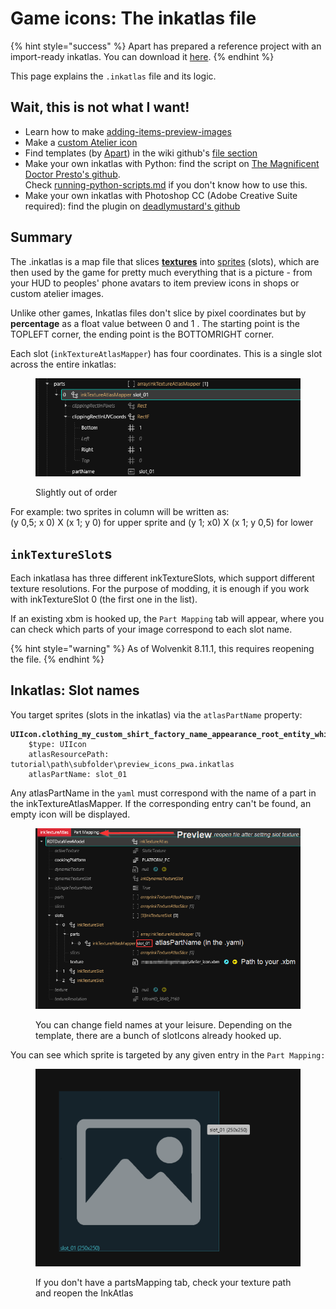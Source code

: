 # Game icons: The inkatlas file

{% hint style="success" %}
Apart has prepared a reference project with an import-ready inkatlas. You can download it [here](https://mega.nz/file/vUUDEQxS#w66XKJ7acIsnXuJcOBEwPPDcm4GFtSa06MzZccAaX8Y).
{% endhint %}

This page explains the `.inkatlas` file and its logic.

## Wait, this is not what I want!

* Learn how to make [adding-items-preview-images](../modding-guides/custom-icons-and-ui/adding-items-preview-images/ "mention")&#x20;
* Make a [custom Atelier icon](../modding-guides/everything-else/adding-items-atelier-integration.md#generating-an-icon)
* Find templates (by [Apart](https://app.gitbook.com/u/M4VsHKJyn3PakV5tOmAF87H61wh2 "mention")) in the wiki github's [file section](https://github.com/CDPR-Modding-Documentation/Cyberpunk-Modding-Docs/tree/main/\_resources\_and\_assets/icons)
* Make your own inkatlas with Python: find the script on [The Magnificent Doctor Presto's github](https://github.com/DoctorPresto/Cyberpunk-Helper-Scripts/blob/main/generate\_inkatlas.py). \
  Check [running-python-scripts.md](../modding-guides/everything-else/running-python-scripts.md "mention") if you don't know how to use this.
* Make your own inkatlas with Photoshop CC (Adobe Creative Suite required): find the plugin on [deadlymustard's github](https://github.com/deadlymustard/inkatlas-utils)

## Summary

The .inkatlas is a map file that slices [**textures**](../materials/textures.md) into [sprites](https://stackoverflow.com/a/34575810) (slots), which are then used by the game for pretty much everything that is a picture - from your HUD to peoples' phone avatars to item preview icons in shops or custom atelier images.&#x20;

Unlike other games, Inkatlas files don't slice by pixel coordinates but by **percentage** as a float value between 0 and 1 . The starting point is the TOPLEFT corner, the ending point is the BOTTOMRIGHT corner.&#x20;

Each slot (`inkTextureAtlasMapper`) has four coordinates. This is a single slot across the entire inkatlas:

<figure><img src="../../.gitbook/assets/inkatlas_coordinates.png" alt=""><figcaption><p>Slightly out of order</p></figcaption></figure>

For example: two sprites in column will be written as:\
(y 0,5; x 0) X (x 1; y 0) for upper sprite and (y 1; x0) X (x 1; y 0,5) for lower

## `inkTextureSlot`s

Each inkatlasa has three different inkTextureSlots, which support different texture resolutions. For the purpose of modding, it is enough if you work with inkTextureSlot 0 (the first one in the list).

If an existing xbm is hooked up, the `Part Mapping` tab will appear, where you can check which parts of your image correspond to each slot name.

{% hint style="warning" %}
As of Wolvenkit 8.11.1, this requires reopening the file.
{% endhint %}

## Inkatlas: Slot names

You target sprites (slots in the inkatlas) via the `atlasPartName` property:&#x20;

<pre class="language-yaml"><code class="lang-yaml"><strong>UIIcon.clothing_my_custom_shirt_factory_name_appearance_root_entity_white_red_Female_:
</strong>    $type: UIIcon
    atlasResourcePath: tutorial\path\subfolder\preview_icons_pwa.inkatlas
    atlasPartName: slot_01
</code></pre>

Any atlasPartName in the `yaml` must correspond with the name of a part in the inkTextureAtlasMapper.  If the corresponding entry can't be found, an empty icon will be displayed.

<figure><img src="../../.gitbook/assets/inkatlas_slot_names.png" alt=""><figcaption><p>You can change field names at your leisure. Depending on the template, there are a bunch of slotIcons already hooked up.</p></figcaption></figure>

You can see which sprite is targeted by any given entry in the `Part Mapping:`

<figure><img src="../../.gitbook/assets/inkatlas partsMapping.png" alt=""><figcaption><p>If you don't have a partsMapping tab, check your texture path and reopen the InkAtlas</p></figcaption></figure>

